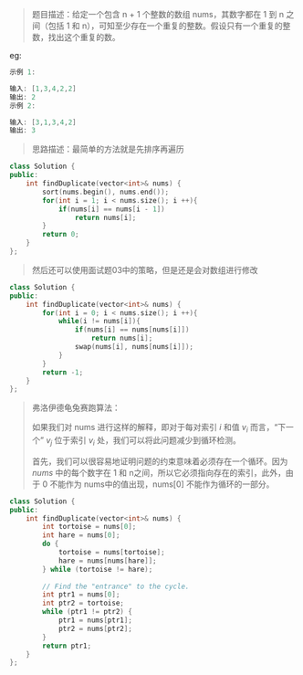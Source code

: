 > 题目描述：给定一个包含 n + 1 个整数的数组 nums，其数字都在 1 到 n 之间（包括 1 和 n），可知至少存在一个重复的整数。假设只有一个重复的整数，找出这个重复的数。
>

eg:

```java
示例 1:

输入: [1,3,4,2,2]
输出: 2
示例 2:

输入: [3,1,3,4,2]
输出: 3
```

> 思路描述：最简单的方法就是先排序再遍历
>

```C++
class Solution {
public:
    int findDuplicate(vector<int>& nums) {
        sort(nums.begin(), nums.end());
        for(int i = 1; i < nums.size(); i ++){
            if(nums[i] == nums[i - 1])
                return nums[i];
        }
        return 0;
    }
};
```

> 然后还可以使用面试题03中的策略，但是还是会对数组进行修改

```C++
class Solution {
public:
    int findDuplicate(vector<int>& nums) {
        for(int i = 0; i < nums.size(); i ++){
            while(i != nums[i]){
                if(nums[i] == nums[nums[i]])
                    return nums[i];
                swap(nums[i], nums[nums[i]]);
            }
        }
        return -1;
    }
};
```

> 弗洛伊德龟兔赛跑算法：
>
> 如果我们对 nums 进行这样的解释，即对于每对索引 $i$ 和值 $v_i$ 而言，“下一个”  $v_j$ 位于索引 $v_i$ 处，我们可以将此问题减少到循环检测。
>
> 首先，我们可以很容易地证明问题的约束意味着必须存在一个循环。因为 $nums$ 中的每个数字在 1 和 n之间，所以它必须指向存在的索引，此外，由于 0 不能作为 nums中的值出现，nums[0] 不能作为循环的一部分。

```C++
class Solution {
public:
    int findDuplicate(vector<int>& nums) {
        int tortoise = nums[0];
        int hare = nums[0];
        do {
            tortoise = nums[tortoise];
            hare = nums[nums[hare]];
        } while (tortoise != hare);
        
        // Find the "entrance" to the cycle.
        int ptr1 = nums[0];
        int ptr2 = tortoise;
        while (ptr1 != ptr2) {
            ptr1 = nums[ptr1];
            ptr2 = nums[ptr2];
        }
        return ptr1;
    }
};
```

